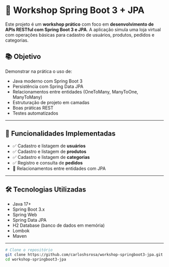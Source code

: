 # 🧪 Workshop Spring Boot 3 + JPA

Este projeto é um **workshop prático** com foco em **desenvolvimento de APIs RESTful com Spring Boot 3 e JPA**. A aplicação simula uma loja virtual com operações básicas para cadastro de usuários, produtos, pedidos e categorias.

## 📚 Objetivo

Demonstrar na prática o uso de:

- Java moderno com Spring Boot 3
- Persistência com Spring Data JPA
- Relacionamentos entre entidades (OneToMany, ManyToOne, ManyToMany)
- Estruturação de projeto em camadas
- Boas práticas REST
- Testes automatizados

---

## 🚀 Funcionalidades Implementadas

- ✅ Cadastro e listagem de **usuários**
- ✅ Cadastro e listagem de **produtos**
- ✅ Cadastro e listagem de **categorias**
- ✅ Registro e consulta de **pedidos**
- 🔁 Relacionamentos entre entidades com JPA

---

## 🛠️ Tecnologias Utilizadas

- Java 17+
- Spring Boot 3.x
- Spring Web
- Spring Data JPA
- H2 Database (banco de dados em memória)
- Lombok
- Maven

---

```bash
# Clone o repositório
git clone https://github.com/carloshsrosa/workshop-springboot3-jpa.git
cd workshop-springboot3-jpa
